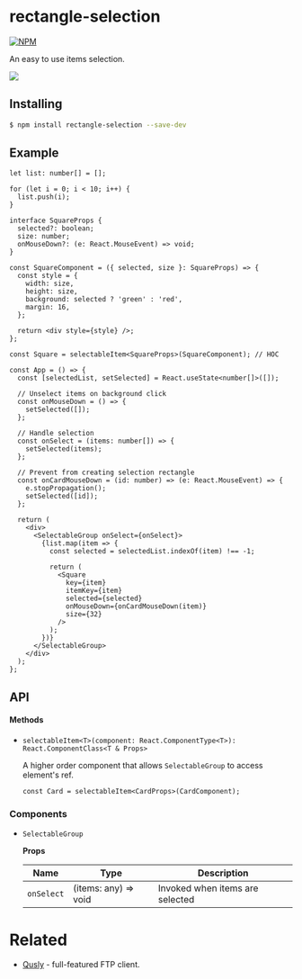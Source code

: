 # rectangle-selection

[![NPM](https://img.shields.io/npm/v/rectangle-selection.svg?style=flat-square)](https://www.npmjs.com/package/rectangle-selection)

An easy to use items selection.

![](https://qusly.app/public/screenshots/rectangle-selection.gif)

## Installing

```bash
$ npm install rectangle-selection --save-dev
```

## Example

```tsx
let list: number[] = [];

for (let i = 0; i < 10; i++) {
  list.push(i);
}

interface SquareProps {
  selected?: boolean;
  size: number;
  onMouseDown?: (e: React.MouseEvent) => void;
}

const SquareComponent = ({ selected, size }: SquareProps) => {
  const style = {
    width: size,
    height: size,
    background: selected ? 'green' : 'red',
    margin: 16,
  };

  return <div style={style} />;
};

const Square = selectableItem<SquareProps>(SquareComponent); // HOC

const App = () => {
  const [selectedList, setSelected] = React.useState<number[]>([]);

  // Unselect items on background click
  const onMouseDown = () => {
    setSelected([]);
  };

  // Handle selection
  const onSelect = (items: number[]) => {
    setSelected(items);
  };

  // Prevent from creating selection rectangle
  const onCardMouseDown = (id: number) => (e: React.MouseEvent) => {
    e.stopPropagation();
    setSelected([id]);
  };

  return (
    <div>
      <SelectableGroup onSelect={onSelect}>
        {list.map(item => {
          const selected = selectedList.indexOf(item) !== -1;

          return (
            <Square
              key={item}
              itemKey={item}
              selected={selected}
              onMouseDown={onCardMouseDown(item)}
              size={32}
            />
          );
        })}
      </SelectableGroup>
    </div>
  );
};
```

## API

#### Methods

- `selectableItem<T>(component: React.ComponentType<T>): React.ComponentClass<T & Props>`

  A higher order component that allows `SelectableGroup` to access element's ref.

  ```tsx
  const Card = selectableItem<CardProps>(CardComponent);
  ```

### Components

- `SelectableGroup`

  **Props**

  | Name       | Type                 | Description                     |
  | ---------- | -------------------- | ------------------------------- |
  | `onSelect` | (items: any) => void | Invoked when items are selected |

# Related

- [Qusly](https://www.github.com/qusly/qusly) - full-featured FTP client.
